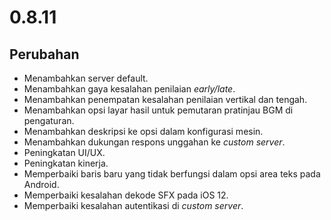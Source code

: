 # 0.8.11

## Perubahan

- Menambahkan server default.
- Menambahkan gaya kesalahan penilaian <em>early/late</em>.
- Menambahkan penempatan kesalahan penilaian vertikal dan tengah.
- Menambahkan opsi layar hasil untuk pemutaran pratinjau BGM di pengaturan.
- Menambahkan deskripsi ke opsi dalam konfigurasi mesin.
- Menambahkan dukungan respons unggahan ke <em>custom server</em>.
- Peningkatan UI/UX.
- Peningkatan kinerja.
- Memperbaiki baris baru yang tidak berfungsi dalam opsi area teks pada Android.
- Memperbaiki kesalahan dekode SFX pada iOS 12.
- Memperbaiki kesalahan autentikasi di <em>custom server</em>.
